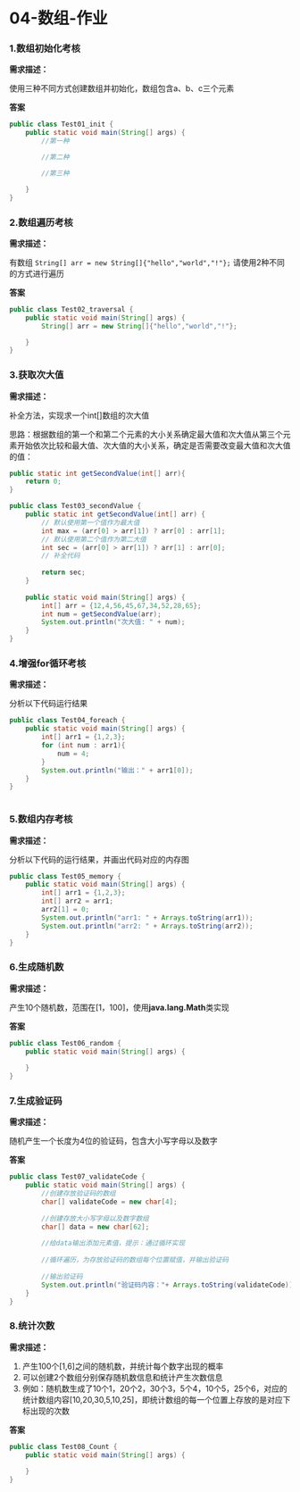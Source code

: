 # 04-数组-作业

### 1.数组初始化考核

**需求描述：**

使用三种不同方式创建数组并初始化，数组包含a、b、c三个元素

**答案**

```java
public class Test01_init {
    public static void main(String[] args) {
        //第一种

        //第二种

        //第三种

    }
}
```



### 2.数组遍历考核

**需求描述：**

有数组 `String[] arr = new String[]{"hello","world","!"};` 请使用2种不同的方式进行遍历

**答案**

```java
public class Test02_traversal {
    public static void main(String[] args) {
		String[] arr = new String[]{"hello","world","!"};

    }
}
```



### 3.获取次大值

**需求描述：**

补全方法，实现求一个int[]数组的次大值

思路：根据数组的第一个和第二个元素的大小关系确定最大值和次大值从第三个元素开始依次比较和最大值、次大值的大小关系，确定是否需要改变最大值和次大值的值：

```java
public static int getSecondValue(int[] arr){
	return 0;
}
```

```java
public class Test03_secondValue {
	public static int getSecondValue(int[] arr) {
		// 默认使用第一个值作为最大值
		int max = (arr[0] > arr[1]) ? arr[0] : arr[1];
		// 默认使用第二个值作为第二大值
		int sec = (arr[0] > arr[1]) ? arr[1] : arr[0];
		// 补全代码
        
		return sec;
	}
    
    public static void main(String[] args) {
        int[] arr = {12,4,56,45,67,34,52,28,65};
        int num = getSecondValue(arr);
        System.out.println("次大值: " + num);
    }
}
```



### 4.增强for循环考核

**需求描述：**

分析以下代码运行结果

```java
public class Test04_foreach {
    public static void main(String[] args) {
        int[] arr1 = {1,2,3};
        for (int num : arr1){
            num = 4;
        }
        System.out.println("输出：" + arr1[0]);
    }
}
```

```

```



### 5.数组内存考核

**需求描述：**

分析以下代码的运行结果，并画出代码对应的内存图

```java
public class Test05_memory {
    public static void main(String[] args) {
        int[] arr1 = {1,2,3};
        int[] arr2 = arr1;
        arr2[1] = 0;
        System.out.println("arr1: " + Arrays.toString(arr1));
        System.out.println("arr2: " + Arrays.toString(arr2));
    }
}
```



### 6.生成随机数

**需求描述：**

产生10个随机数，范围在[1，100]，使用**java.lang.Math**类实现

**答案**

```java
public class Test06_random {
    public static void main(String[] args) {
		
    }
}
```



### 7.生成验证码

**需求描述：**

随机产生一个长度为4位的验证码，包含大小写字母以及数字

**答案**

```java
public class Test07_validateCode {
	public static void main(String[] args) {
		//创建存放验证码的数组
        char[] validateCode = new char[4];
        
        //创建存放大小写字母以及数字数组
        char[] data = new char[62];
        
        //给data输出添加元素值，提示：通过循环实现
        
        //循环遍历，为存放验证码的数组每个位置赋值，并输出验证码
        
        //输出验证码
        System.out.println("验证码内容："+ Arrays.toString(validateCode));
	}
}
```



### 8.统计次数

**需求描述：**

1. 产生100个[1,6]之间的随机数，并统计每个数字出现的概率
2. 可以创建2个数组分别保存随机数信息和统计产生次数信息
3. 例如：随机数生成了10个1，20个2，30个3，5个4，10个5，25个6，对应的统计数组内容[10,20,30,5,10,25]，即统计数组的每一个位置上存放的是对应下标出现的次数

**答案**

```java
public class Test08_Count {
    public static void main(String[] args) {
		
    }
}
```